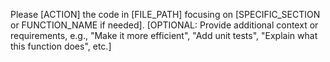 Please [ACTION] the code in [FILE_PATH] focusing on [SPECIFIC_SECTION or FUNCTION_NAME if needed]. 
[OPTIONAL: Provide additional context or requirements, e.g., "Make it more efficient", "Add unit tests", "Explain what this function does", etc.]